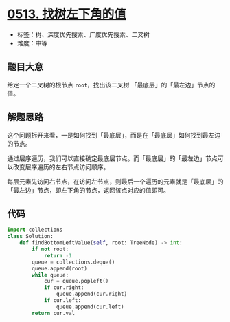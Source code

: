 # [0513. 找树左下角的值](https://leetcode.cn/problems/find-bottom-left-tree-value/)

- 标签：树、深度优先搜索、广度优先搜索、二叉树
- 难度：中等

## 题目大意

给定一个二叉树的根节点 `root`，找出该二叉树 「最底层」的「最左边」节点的值。

## 解题思路

这个问题拆开来看，一是如何找到「最底层」，而是在「最底层」如何找到最左边的节点。

通过层序遍历，我们可以直接确定最底层节点。而「最底层」的「最左边」节点可以改变层序遍历的左右节点访问顺序。

每层元素先访问右节点，在访问左节点，则最后一个遍历的元素就是「最底层」的「最左边」节点，即左下角的节点，返回该点对应的值即可。

## 代码

```Python
import collections
class Solution:
    def findBottomLeftValue(self, root: TreeNode) -> int:
        if not root:
            return -1
        queue = collections.deque()
        queue.append(root)
        while queue:
            cur = queue.popleft()
            if cur.right:
                queue.append(cur.right)
            if cur.left:
                queue.append(cur.left)
        return cur.val
```

